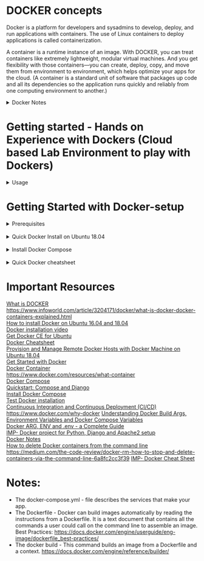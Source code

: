# DOCKER concepts
Docker is a platform for developers and sysadmins to develop, deploy, and run applications with containers. The use of Linux containers to deploy applications is called containerization.

A container is a runtime instance of an image. With DOCKER, you can treat containers like extremely lightweight, modular virtual machines. And you get flexibility with those containers—you can create, deploy, copy, and move them from environment to environment, which helps optimize your apps for the cloud.
(A container is a standard unit of software that packages up code and all its dependencies so the application runs quickly and reliably from one computing environment to another.)

<details>
<summary>Docker Notes</summary>
 <br>
Containerization is increasingly popular because containers are:

* Flexible: Even the most complex applications can be containerized. <br>
* Lightweight: Containers leverage and share the host kernel. <br>
* Interchangeable: You can deploy updates and upgrades on-the-fly. <br>
* Portable: You can build locally, deploy to the cloud, and run anywhere. <br>
* Scalable: You can increase and automatically distribute container replicas. <br>
* Stackable: You can stack services vertically and on-the-fly.<br>

<b> How does Docker work? </b><br>
The Docker technology uses the Linux kernel and features of the kernel, like Cgroups and namespaces, to segregate processes so they can run independently.

1.	**Docker Machine** - Create Docker hosts on your computer, on cloud providers, and inside your own data center
2.	**Docker Compose** - A tool for defining and running multi-container Docker applications.
3.	**Docker Swarm** - A native clustering solution for Docker
4.	**Kubernetes** - Kubernetes is an open-source system for automating deployment, scaling, and management of containerized applications.

<b>Containers and virtual machines</b>
<br>
* A container runs natively on Linux and shares the kernel of the host machine with other containers. It runs a discrete process, taking no more memory than any other executable, making it lightweight.
* A virtual machine (VM) runs a full-blown “guest” operating system with virtual access to host resources through a hypervisor.

 <img src="https://github.com/sahanasj/docker-setup/blob/master/Docker-Installation-Images/containers-vs-vms.PNG" width="650">
</details>

# Getting started - Hands on Experience with Dockers (Cloud based Lab Environment to play with Dockers)
<details>
<summary>Usage</summary>
  <br>
https://labs.play-with-docker.com/
  <br>

<img src="https://github.com/sahanasj/docker-setup/blob/master/Docker-Installation-Images/docker-play.PNG" width="650">

<img src="https://github.com/sahanasj/docker-setup/blob/master/Docker-Installation-Images/docker-play-2.PNG" width="650">

<img src="https://github.com/sahanasj/docker-setup/blob/master/Docker-Installation-Images/docker-hub-3.PNG" width="650">

<br>

* Docker Hub Account * – Hub is a repository with all the images with  applications, resources of Docker.
It is just simple as like Git as such, Connect to Repo and pull the docker image and then launch Application.
<br>https://hub.docker.com/<br>

Login:
<br>
<img src="https://github.com/sahanasj/docker-setup/blob/master/Docker-Installation-Images/docker-hub.PNG" width="650">
<br>
Click on “Explore”:
<br>
<img src="https://github.com/sahanasj/docker-setup/blob/master/Docker-Installation-Images/docker-hub-2.PNG" width="650">
<br>
List of all Docker Images, Application etc..:
<br>
<img src="https://github.com/sahanasj/docker-setup/blob/master/Docker-Installation-Images/docker-hub-3.PNG" width="650">
<br>
</details>

# Getting Started with Docker-setup
<details>
 Installation of Docker on Ubuntu 18.04 and Use Docker<br>
<br>
<summary>Prerequisites</summary>
One Ubuntu 18.04 server set up with a non-root user with sudo privileges and a basic firewall configuration
  <br>
  <b>Install Required Packages</b>
  <br>
  Before installing Docker, you must make sure Ubuntu is ready!
  <br>
  $ sudo apt update
</details>
<br>

<details>
<summary>Quick Docker Install on Ubuntu 18.04</summary>
  <h5> Step 1 — Installing Docker </h5>
The Docker installation package available in the official Ubuntu 18.04 repository may not be the latest version. To get this latest version, install Docker from the official Docker repository. This section shows you how to do just that.
First, in order to ensure the downloads are valid, add the GPG key for the official Docker repository to your system:
  <br>

$ curl -fsSL https://download.docker.com/linux/ubuntu/gpg | sudo apt-key add -

<br>
Add the Docker repository to APT sources 
<br>
$ sudo add-apt-repository "deb [arch=amd64] https://download.docker.com/linux/ubuntu $(lsb_release -cs) stable"

<br>
<br>
Next, update the package database with the Docker packages from the newly added repo:
<br>
$ sudo apt-get update

<br>
<br>
Make sure you are about to install from the Docker repo instead of the default Ubuntu 18.04 repo:
<br>
$ apt-cache policy docker-ce

<br>
<br>
You should see output similar to the follow:

<img src="https://github.com/sahanasj/docker-setup/blob/master/Docker-Installation-Images/1.PNG" width="950">

<!-- ![alt text](https://github.com/sahanasj/docker-setup/blob/master/Docker-Installation-Images/1.PNG) -->

<b>Note</b>: Notice that docker-ce is not installed, but the candidate for installation is from the Docker repository for Ubuntu 16.04 (xenial).

<br>
Finally, install Docker:
<br>
$ sudo apt-get install -y docker-ce

<br>
<br>
Docker should now be installed, the daemon started, and the process enabled to start on boot. Check that it's running:
<br>
$	sudo systemctl status docker

<br>
<br>
The output should be similar to the following, showing that the service is active and running:

<img src="https://github.com/sahanasj/docker-setup/blob/master/Docker-Installation-Images/2.PNG" width="950">

<br>
Installing Docker now gives you not just the Docker service (daemon) but also the docker command line utility, or the Docker client.
<br>

<h5> Step 2 — Executing the Docker Command Without Sudo (Optional) </h5>
If you want to avoid typing sudo whenever you run the docker command, add your username to the docker group:
<br>
$	sudo usermod -aG docker ${USER}

<br>
<br>
To apply the new group membership, you can log out of the server and back in, or you can type the following:
<br>
$	su - ${USER}

<br>
<br>
You will be prompted to enter your user's password to continue. Afterwards, you can confirm that your user is now added to the docker group by typing:
<br>
$	id -nG

<br>
<br>
If you need to add a user to the docker group that you're not logged in as, declare that username explicitly using:
<br>
$	sudo usermod -aG docker username

<img src="https://github.com/sahanasj/docker-setup/blob/master/Docker-Installation-Images/3.PNG" width="950">

<h5> Step 3 — Using the Docker Command </h5>
With Docker installed and working, now's the time to become familiar with the command line utility. Using docker consists of passing it a chain of options and commands followed by arguments. The syntax takes this form:
<br>
$	docker [option] [command] [arguments]

<br>
<br>
To view all available subcommands, type:
<br>
$	docker

<br>
<br>
To view system-wide information about Docker, use:
<br>
$	docker info

<h5> Step 4 — Working with Docker Images </h5>
Docker containers are run from Docker images. By default, it pulls these images from Docker Hub, a Docker registry managed by Docker

<br>
<br>
To check whether you can access and download images from Docker Hub, type:
<br>
$	docker run hello-world

<br>
<br>
In the output, you should see the following message, which indicates that Docker is working correctly:

<img src="https://github.com/sahanasj/docker-setup/blob/master/Docker-Installation-Images/4.PNG" width="950">

<br>
You can search for images available on Docker Hub by using the docker command with the search subcommand. For example, to search for the Ubuntu image, type:
<br>
$	docker search ubuntu
<br>

<img src="https://github.com/sahanasj/docker-setup/blob/master/Docker-Installation-Images/5.PNG" width="950">

The script will crawl Docker Hub and return a listing of all images whose name matches the search string. In this case, the output will be similar to this:
</details>
<br>

<details>
<summary>Install Docker Compose</summary>
Docker Compose relies on Docker Engine for any meaningful work, so make sure you have Docker Engine installed either locally or remote, depending on your setup.
  
 # Install Compose on Linux systems (using Curl)
 
 1. Run this command to download the latest version of Docker Compose: <br>
 $ sudo curl -L "https://github.com/docker/compose/releases/download/1.23.2/docker-compose-$(uname -s)-$(uname -m)" -o /usr/local/bin/docker-compose
 
<b>Note:</b> check the Compose repository release page on GitHub for latest versions.
 https://github.com/docker/compose/releases
 
 2. Apply executable permissions to the binary:  <br>
 $ sudo chmod +x /usr/local/bin/docker-compose
 
 3. Test the installation.  <br>
 $ docker-compose --version
 
 Output:
 
 <img src="https://github.com/sahanasj/docker-setup/blob/master/Docker-Installation-Images/docker-compose.PNG" width="1050"> 
 
 4. To bring up both the container, run
 $ docker-compose up
 
 Note: When run at first time, It takes some time to finish the installation with all dependencies. <br>
 To run docker-compose in detached mode, use -d option. However you may want to use non-detached mode to see output messages. <br>
 To stop all containers started in docker-compose.yml, press CTRL+C if it is running in foreground, or you can run
 
 To stop all containers started in docker-compose.yml, press CTRL+C if it is running in foreground, or you can run
 $ docker-compose down
 
 Note: Usefull command to see container we have just created "$ docker container ls --all"
 
 <img src="https://github.com/sahanasj/docker-setup/blob/master/Docker-Installation-Images/docker-container-list.PNG" width="950">
 
 # Uninstallation
 
 To uninstall Docker Compose if you installed using curl: <br>
 $ sudo rm /usr/local/bin/docker-compose
 <br>
  
 To uninstall Docker Compose if you installed using pip:  <br>
 $ pip uninstall docker-compose
  <br>
 
</details>

<br>
<details>
<summary>Quick Docker cheatsheet</summary>

<b>Using Systemctl: to start and stop docker services</b>

$ sudo systemctl status docker
<br>
$ sudo systemctl stop docker
<br>
$ sudo systemctl start docker
<br>
$ sudo systemctl daemon-reload
<br>

[Or] 

$ sudo service docker status
<br>
$ sudo service docker stop
<br>
$ sudo service docker start
<br>

<b>Uninstall old versions</b>
<br>
Older versions of Docker were called docker or docker-engine. If these are installed, uninstall them:
<br>
$ sudo apt-get remove docker docker-engine docker.io

<b>Uninstall Docker CE</b>
<br>
Uninstall the Docker CE package:
<br>
$ sudo apt-get purge docker-ce
<br>

Images, containers, volumes, or customized configuration files on your host are not automatically removed. To delete all images, containers, and volumes:
<br>
$ sudo rm -rf /var/lib/docker
<br>
<b>Note:</b> You must delete any edited configuration files manually.

<b>List Docker CLI commands</b>
<br>
$ docker
<br>
$ docker container --help

<b> Display Docker version and info</b>
<br>
$ docker --version
<br>
$ docker version
<br>
$ docker info

<b>Execute Docker image</b>
<br>
$ docker run hello-world

<b>List Docker images</b>
<br>
$ docker image ls

<b>List Docker containers (running, all, all in quiet mode)</b>
<br>
$ docker container ls
<br>
$ docker container ls --all
<br>
$ docker container ls -aq
<br>
$ docker container ls -a
<br>
<br>
<b>Gracefully stop the specified container</b>
<br>
$ docker container stop <hash> 
<br>
<b>Force shutdown of the specified container</b>
<br>
$ docker container kill <hash> 
<br>
<b>Remove specified container</b>
<br>
$ docker container rm <hash>
  <br>
<b>Remove all containers</b>
<br>
$ docker container ls -a -q
<br>
<b>Remove specified image</b>
<br>
$ docker image rm <image id>
<br>
<b>Remove all images</b>
<br>
$ docker image ls -a -q
<br>
 <b>Create a container from ubuntu image</b> <br>
 $ docker run -name my-ubuntu -it ubuntu bash <br>
 The above command will create a docker container from base ubuntu image, name it my-ubuntu, run bash command (open bash shell) and keep standard input open (-i) and text input console open (-t, together -it). It will open a bash shell in the container, where you can execute any command.
 <br>
 
 <b>Create an image from Dockerfile</b> <br>
 $ docker build -t image_name . <br>
 <br>
 
 $ docker ps -a <br>
 ps command shows lot of information. However you can filter and format the output. Format should be a Go template string. For example to see only names of  container use following command –
 <br>
 $ docker ps --format "{{.Names}}"
 <br>
 
 <b>Start Container</b>
 <br>
 $ docker start <container>
 <br>
 $ docker start -i <container>
 <br>
 use stop command to stop the container
  $ docker stop -i <container>
 <br>
 To remove a container , use rm command (you can specify multiple containers names) –
 <br>
 $ docker rm <container-1> <container-2>
 <br>
 If you want to remove running container, use -f option
 <br>
 $ docker rm -f <container>
 <br>
create a container in detached mode.
 <br>
 $ docker run -d -it --name <container> ubuntu
 <br>
 -d option runs docker container in background (detached mode). You will immediately return to command prompt after executing the above command.
 <br>
 To attach to the  the above container and the process that started it (in this case /bin/bash) –
 <br>
 $ docker attach <container>
 <br>
 This will allow you to execute commands in bash shell that was started in the container when container was run.
<br>

If you do not want to terminate the container upon existing the bash shell, you can use exec command.
<br>
$ docker exec -it <container> bash
<br>
This will open a new bash shell. Exiting that shell will not terminate the container because it was not the command that started the container.
<br>
<b>Deleting Image</b>
To remove images, use rmi command. Note that there should be no container based on the images you want to delete. If there are containers using images to be deleted, then remove those containers first using rm command mentioned above.
<br>
$ docker rmi my-image1 my-image2
<br>
Instead of names you can also use image ids.
<br>
<p>Stop and remove all docker containers and images</p>
<b>List all containers (only IDs)</b> <br>
$docker ps -aq <br>

<b>Stop all running containers</b> <br>
$ docker stop $(docker ps -aq) <br>

<b>Remove all containers</b> <br>
$docker rm $(docker ps -aq) <br>

<b>Remove all images</b> <br>
$ docker rmi $(docker images -q) <br>

<b>Remove all containers</b>, so be careful <br>
$ docker rm $(docker ps -a -q)
<br>
-q option tells ps command to return only ids, which are then fed to rm command.
docker ps list containers <br>
-a the option to list all containers, even stopped ones. Without this, it defaults to only listing running containers
<br>

Here is an example of using filters to remove containers (this example removes all containers starting with my-ubuntu)
<br>
$ docker rm $(docker ps --filter name=my-ubuntu* -q)
<br>

<b>Delete all Images</b>
Following command deletes all images, so again be careful –
<br>
$ docker rmi $(docker images -q)
<br>

<b>To delete by filtering on image name –</b>
<br>
$ docker rmi ($docker images *my-ubuntu*)
<br>

<b>Mapping folder from host to container</b>
To share folder from the host to a container, use the same -v option, but specify <host-folder-name>:<path-in-container> argument. 
<br>
$ docker run --rm -it -v ${PWD}:/src ubuntu
<br>
${PWD} tells docker to map present working directory.

<br>
<b>Using volumes for backup and restore</b>
Backing up data from one container and restoring it in another.
<br>
$ docker inspect my-db
<br>

$ docker run --rm --volumes-from my-db -v ${pwd}/backup-data:/backup-data ubuntu tar cvf /backup-data/my-db-volume.tar /var/lib/mysql
<br>
We are using –rm because we want to create a temporary container. The container will be terminated after the command is finished.
<br>

<b>To restore the data –</b>
<br>
$ docker run --rm --volumes-from my-new-db -v $(pwd)/data-backup:/backup-data ubuntu bash -c "cd / && tar xvf /backup-data/my-db-data.tar"
<br>
Here we are restoring the data into newly created my-new-db container (created with mysql base image). We are using volumes from the new db container, so /var/lib/mysql folder is available to the temporary container. 

<br>

<b>Creating image from container</b>
<br>
create a container from some base image
<br>
$ docker export -o /my-images/container1-image.tar container1
<br>
Specify output file path using -o option. The last argument is name of the container from which you want to create an image.
<br>
To create image from the exported file, use import command –
<br>
$ docker import /my-images/container1-image.tar container1-image
<br>
The above command will create image named container1-image from container1-image.tar file.
<br>
<b>Log in to CLI session using your Docker credentials</b>
<br>
$ docker login
<br>
 <b>Tag <image> for upload to registry</b>
  <br>
  $ docker tag <image> username/repository:tag
  <br>
  <b>Upload tagged image to registry</b>
  <br>
  $ docker push username/repository:tag
  <br>
  <b>Run image from a registry</b>
  <br>
  $ docker run username/repository:tag
  <br>
   
<h5> Services and Stacks Commands </h5>
<b>List stacks or apps</b>
<br>
$ docker stack ls 
<br>
<b>Run the specified Compose file</b>
<br>
$ docker stack deploy -c <composefile> <appname>
<br>
<b>List running services associated with an app</b>
<br>
$ docker service ls 
<br>
<b>List tasks associated with an app</b>
<br>
$ docker service ps <service>
<br>
<b>Inspect task or container</b>
<br>
$ docker inspect <task or container>
<br>
<b>List container IDs</b>
<br>
$ docker container ls -q 
<br>
<b>Tear down an application</b>
<br>
$ docker stack rm <appname>
<br>
<b>Take down a single node swarm from the manager</b>
<br>
$ docker swarm leave --force
<br>
  
<h5> Docker Swarms commands </h5>

<b>Create a VM (Mac, Win7, Linux)</b>
<br>
$ docker-machine create --driver virtualbox myvm1
<br>
<b>Create a VM - Win10</b>
<br>
$ docker-machine create -d hyperv --hyperv-virtual-switch "myswitch" myvm1
<br>
<b>View basic information about your node</b>
<br>
$ docker-machine env myvm1  
<br>
<b>List the nodes in your swarm</b>
<br>
$ docker-machine ssh myvm1 "docker node ls"
<br>
<b>Inspect a node</b>
<br>
$ docker-machine ssh myvm1 "docker node inspect <node ID>"
<br>
<b>View join token</b>
<br>
$ docker-machine ssh myvm1 "docker swarm join-token -q worker"
<br>
<b>Open an SSH session with the VM; type "exit" to end</b>
<br>
$ docker-machine ssh myvm1
<br>
<b>View nodes in swarm (while logged on to manager)</b>
<br>
$ docker node ls
<br>
<b>Make the worker leave the swarm</b>
<br>
$ docker-machine ssh myvm2 "docker swarm leave"
<br>
<b>Make master leave, kill swarm</b>
<br>
$ docker-machine ssh myvm1 "docker swarm leave -f"
<br>
<b>list VMs, asterisk shows which VM this shell is talking to</b>
<br>
$ docker-machine ls
<br>
<b>Start a VM that is currently not running</b>
<br>
$ docker-machine start myvm1
<br>
<b>show environment variables and command for myvm1</b>
<br>
$ docker-machine env myvm1
<br>
<b>Deploy an app; command shell must be set to talk to manager (myvm1), uses local Compose file</b>
<br>
$ docker stack deploy -c <file> <app>
<br>
<b>Copy file to node's home dir (only required if you use ssh to connect to manager and deploy the app)</b>
<br>
$ docker-machine scp docker-compose.yml myvm1:~
<br>
<b>Deploy an app using ssh (you must have first copied the Compose file to myvm1)</b>
<br>
$ docker-machine ssh myvm1 "docker stack deploy -c <file> <app>"
<br>
<b>Disconnect shell from VMs, use native docker</b>
<br>
$ eval $(docker-machine env -u)
<br>
<b>Stop all running VMs</b>
<br>
$ docker-machine stop $(docker-machine ls -q)
<br>
<b>Delete all VMs and their disk images</b>
<br>
$ docker-machine rm $(docker-machine ls -q)
<br>
 <b>Useful information</b>
 <br>
 
* [`docker create`](https://docs.docker.com/engine/reference/commandline/create) creates a container but does not start it.
* [`docker rename`](https://docs.docker.com/engine/reference/commandline/rename/) allows the container to be renamed.
* [`docker run`](https://docs.docker.com/engine/reference/commandline/run) creates and starts a container in one operation.
* [`docker rm`](https://docs.docker.com/engine/reference/commandline/rm) deletes a container.
* [`docker update`](https://docs.docker.com/engine/reference/commandline/update/) updates a container's resource limits.

### Starting and Stopping

* [`docker start`](https://docs.docker.com/engine/reference/commandline/start) starts a container so it is running.
* [`docker stop`](https://docs.docker.com/engine/reference/commandline/stop) stops a running container.
* [`docker restart`](https://docs.docker.com/engine/reference/commandline/restart) stops and starts a container.
* [`docker pause`](https://docs.docker.com/engine/reference/commandline/pause/) pauses a running container, "freezing" it in place.
* [`docker unpause`](https://docs.docker.com/engine/reference/commandline/unpause/) will unpause a running container.
* [`docker wait`](https://docs.docker.com/engine/reference/commandline/wait) blocks until running container stops.
* [`docker kill`](https://docs.docker.com/engine/reference/commandline/kill) sends a SIGKILL to a running container.
* [`docker attach`](https://docs.docker.com/engine/reference/commandline/attach) will connect to a running container.
 
 ### Info

* [`docker ps`](https://docs.docker.com/engine/reference/commandline/ps) shows running containers.
* [`docker logs`](https://docs.docker.com/engine/reference/commandline/logs) gets logs from container.  (You can use a custom log driver, but logs is only available for `json-file` and `journald` in 1.10).
* [`docker inspect`](https://docs.docker.com/engine/reference/commandline/inspect) looks at all the info on a container (including IP address).
* [`docker events`](https://docs.docker.com/engine/reference/commandline/events) gets events from container.
* [`docker port`](https://docs.docker.com/engine/reference/commandline/port) shows public facing port of container.
* [`docker top`](https://docs.docker.com/engine/reference/commandline/top) shows running processes in container.
* [`docker stats`](https://docs.docker.com/engine/reference/commandline/stats) shows containers' resource usage statistics.
* [`docker diff`](https://docs.docker.com/engine/reference/commandline/diff) shows changed files in the container's FS.

## Networks

Docker has a [networks](https://docs.docker.com/engine/userguide/networking/) feature. Not much is known about it, so this is a good place to expand the cheat sheet. There is a note saying that it's a good way to configure docker containers to talk to each other without using ports. See [working with networks](https://docs.docker.com/engine/userguide/networking/work-with-networks/) for more details.

### Lifecycle

* [`docker network create`](https://docs.docker.com/engine/reference/commandline/network_create/)
* [`docker network rm`](https://docs.docker.com/engine/reference/commandline/network_rm/)

### Info

* [`docker network ls`](https://docs.docker.com/engine/reference/commandline/network_ls/)
* [`docker network inspect`](https://docs.docker.com/engine/reference/commandline/network_inspect/)

### Connection

* [`docker network connect`](https://docs.docker.com/engine/reference/commandline/network_connect/)
* [`docker network disconnect`](https://docs.docker.com/engine/reference/commandline/network_disconnect/)

You can specify a [specific IP address for a container](https://blog.jessfraz.com/post/ips-for-all-the-things/):

```
# create a new bridge network with your subnet and gateway for your ip block
docker network create --subnet 203.0.113.0/24 --gateway 203.0.113.254 iptastic

# run a nginx container with a specific ip in that block
$ docker run --rm -it --net iptastic --ip 203.0.113.2 nginx

# curl the ip from any other place (assuming this is a public ip block duh)
$ curl 203.0.113.2
```

## Images

Images are just [templates for docker containers](https://docs.docker.com/engine/understanding-docker/#how-does-a-docker-image-work).

### Lifecycle

* [`docker images`](https://docs.docker.com/engine/reference/commandline/images) shows all images.
* [`docker import`](https://docs.docker.com/engine/reference/commandline/import) creates an image from a tarball.
* [`docker build`](https://docs.docker.com/engine/reference/commandline/build) creates image from Dockerfile.
* [`docker commit`](https://docs.docker.com/engine/reference/commandline/commit) creates image from a container, pausing it temporarily if it is running.
* [`docker rmi`](https://docs.docker.com/engine/reference/commandline/rmi) removes an image.
* [`docker load`](https://docs.docker.com/engine/reference/commandline/load) loads an image from a tar archive as STDIN, including images and tags (as of 0.7).
* [`docker save`](https://docs.docker.com/engine/reference/commandline/save) saves an image to a tar archive stream to STDOUT with all parent layers, tags & versions (as of 0.7).

### Info

* [`docker history`](https://docs.docker.com/engine/reference/commandline/history) shows history of image.
* [`docker tag`](https://docs.docker.com/engine/reference/commandline/tag) tags an image to a name (local or registry).
 
 ## Registry & Repository

A repository is a *hosted* collection of tagged images that together create the file system for a container.

A registry is a *host* -- a server that stores repositories and provides an HTTP API for [managing the uploading and downloading of repositories](https://docs.docker.com/engine/tutorials/dockerrepos/).

Docker.com hosts its own [index](https://hub.docker.com/) to a central registry which contains a large number of repositories.  Having said that, the central docker registry [does not do a good job of verifying images](https://titanous.com/posts/docker-insecurity) and should be avoided if you're worried about security.

* [`docker login`](https://docs.docker.com/engine/reference/commandline/login) to login to a registry.
* [`docker logout`](https://docs.docker.com/engine/reference/commandline/logout) to logout from a registry.
* [`docker search`](https://docs.docker.com/engine/reference/commandline/search) searches registry for image.
* [`docker pull`](https://docs.docker.com/engine/reference/commandline/pull) pulls an image from registry to local machine.
* [`docker push`](https://docs.docker.com/engine/reference/commandline/push) pushes an image to the registry from local machine.
 
 
 ## Dockerfile

[The configuration file](https://docs.docker.com/engine/reference/builder/). Sets up a Docker container when you run `docker build` on it. Vastly preferable to `docker commit`.  

Here are some common text editors and their syntax highlighting modules you could use to create Dockerfiles:
* If you use [jEdit](http://jedit.org), I've put up a syntax highlighting module for [Dockerfile](https://github.com/wsargent/jedit-docker-mode) you can use.
* [Sublime Text 2](https://packagecontrol.io/packages/Dockerfile%20Syntax%20Highlighting)
* [Atom](https://atom.io/packages/language-docker)
* [Vim](https://github.com/ekalinin/Dockerfile.vim)
* [Emacs](https://github.com/spotify/dockerfile-mode)
* [TextMate](https://github.com/docker/docker/tree/master/contrib/syntax/textmate)
* [VS Code](https://github.com/Microsoft/vscode-docker)
* Also see [Docker meets the IDE](https://domeide.github.io/)

### Instructions

* [.dockerignore](https://docs.docker.com/engine/reference/builder/#dockerignore-file)
* [FROM](https://docs.docker.com/engine/reference/builder/#from) Sets the Base Image for subsequent instructions.
* [MAINTAINER (deprecated - use LABEL instead)](https://docs.docker.com/engine/reference/builder/#maintainer-deprecated) Set the Author field of the generated images.
* [RUN](https://docs.docker.com/engine/reference/builder/#run) execute any commands in a new layer on top of the current image and commit the results.
* [CMD](https://docs.docker.com/engine/reference/builder/#cmd) provide defaults for an executing container.
* [EXPOSE](https://docs.docker.com/engine/reference/builder/#expose) informs Docker that the container listens on the specified network ports at runtime.  NOTE: does not actually make ports accessible.
* [ENV](https://docs.docker.com/engine/reference/builder/#env) sets environment variable.
* [ADD](https://docs.docker.com/engine/reference/builder/#add) copies new files, directories or remote file to container.  Invalidates caches. Avoid `ADD` and use `COPY` instead.
* [COPY](https://docs.docker.com/engine/reference/builder/#copy) copies new files or directories to container.  Note that this only copies as root, so you have to chown manually regardless of your USER / WORKDIR setting.  See https://github.com/moby/moby/issues/30110
* [ENTRYPOINT](https://docs.docker.com/engine/reference/builder/#entrypoint) configures a container that will run as an executable.
* [VOLUME](https://docs.docker.com/engine/reference/builder/#volume) creates a mount point for externally mounted volumes or other containers.
* [USER](https://docs.docker.com/engine/reference/builder/#user) sets the user name for following RUN / CMD / ENTRYPOINT commands.
* [WORKDIR](https://docs.docker.com/engine/reference/builder/#workdir) sets the working directory.
* [ARG](https://docs.docker.com/engine/reference/builder/#arg) defines a build-time variable.
* [ONBUILD](https://docs.docker.com/engine/reference/builder/#onbuild) adds a trigger instruction when the image is used as the base for another build.
* [STOPSIGNAL](https://docs.docker.com/engine/reference/builder/#stopsignal) sets the system call signal that will be sent to the container to exit.
* [LABEL](https://docs.docker.com/engine/userguide/labels-custom-metadata/) apply key/value metadata to your images, containers, or daemons.
<br>


</details>

# Important Resources
[What is DOCKER](https://www.redhat.com/en/topics/containers/what-is-docker)<br>
https://www.infoworld.com/article/3204171/docker/what-is-docker-docker-containers-explained.html <br>
[How to install Docker on Ubuntu 16.04 and 18.04](https://www.digitalocean.com/community/tutorials/how-to-install-and-use-docker-on-ubuntu-16-04/)<br>
[Docker installation video](https://www.youtube.com/watch?v=hY34PpllKf4)<br>
[Get Docker CE for Ubuntu](https://docs.docker.com/install/linux/docker-ce/ubuntu/)<br>
[Docker Cheatsheet](https://github.com/wsargent/docker-cheat-sheet)<br>
[Provision and Manage Remote Docker Hosts with Docker Machine on Ubuntu 18.04](https://www.digitalocean.com/community/tutorials/how-to-provision-and-manage-remote-docker-hosts-with-docker-machine-on-ubuntu-18-04/)<br>
[Get Started with Docker](https://docs.docker.com/get-started/)<br>
[Docker Container](https://www.docker.com/resources/what-container/)<br>
https://www.docker.com/resources/what-container <br>
[Docker Compose](https://docs.docker.com/compose/)<br>
[Quickstart: Compose and Django](https://docs.docker.com/compose/django/)<br>
[Install Docker Compose](https://docs.docker.com/compose/install/)<br>
[Test Docker installation](https://docs.docker.com/get-started/)<br>
[Continuous Integration and Continuous Deployment (CI/CD)](https://www.docker.com/solutions/cicd)<br>
https://www.docker.com/why-docker
[Understanding Docker Build Args, Environment Variables and Docker Compose Variables](https://vsupalov.com/docker-env-vars/)<br>
[Docker ARG, ENV and .env - a Complete Guide](https://vsupalov.com/docker-arg-env-variable-guide/) <br>
[IMP- Docker project for Python, Django and Apache2 setup](https://github.com/ramkulkarni1/django-apache2-docker) <br>
[Docker Notes](http://ramkulkarni.com/blog/docker-notes/) <br>
[How to delete Docker containers from the command line](http://blog.baudson.de/blog/stop-and-remove-all-docker-containers-and-images) <br>
https://medium.com/the-code-review/docker-rm-how-to-stop-and-delete-containers-via-the-command-line-6a8fc2cc3f39
[IMP- Docker Cheat Sheet](https://github.com/sahanasj/docker-cheat-sheet)


# Notes:
* The docker-compose.yml - file describes the services that make your app.
* The Dockerfile - Docker can build images automatically by reading the instructions from a Dockerfile. It is a text document that contains all the commands a user could call on the command line to assemble an image. 
Best Practices: https://docs.docker.com/engine/userguide/eng-image/dockerfile_best-practices/
* The docker build - This command builds an image from a Dockerfile and a context.
https://docs.docker.com/engine/reference/builder/





